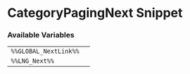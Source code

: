 # CategoryPagingNext Snippet

### Available Variables
|||
|---|---|
| `%%GLOBAL_NextLink%%` |
| `%%LNG_Next%%` |  
